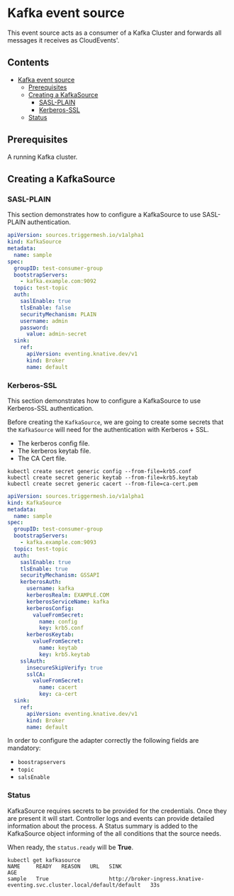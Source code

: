 # Kafka event source

This event source acts as a consumer of a Kafka Cluster and forwards all messages it receives
as CloudEvents'.

## Contents

- [Kafka event source](#kafka-event-source)
  - [Prerequisites](#prerequisites)
  - [Creating a KafkaSource](#creating-a-kafka-source)
    - [SASL-PLAIN](#with-sasl-plain)
    - [Kerberos-SSL](#with-kerberos-ssl)
  - [Status](#status)

## Prerequisites

A running Kafka cluster.

## Creating a KafkaSource

### SASL-PLAIN

This section demonstrates how to configure a KafkaSource to use SASL-PLAIN authentication.

```yaml
apiVersion: sources.triggermesh.io/v1alpha1
kind: KafkaSource
metadata:
  name: sample
spec:
  groupID: test-consumer-group
  bootstrapServers:
    - kafka.example.com:9092
  topic: test-topic
  auth:
    saslEnable: true
    tlsEnable: false
    securityMechanism: PLAIN
    username: admin
    password:
      value: admin-secret
  sink:
    ref:
      apiVersion: eventing.knative.dev/v1
      kind: Broker
      name: default
```

### Kerberos-SSL

This section demonstrates how to configure a KafkaSource to use Kerberos-SSL authentication.

Before creating the `KafkaSource`, we are going to create some secrets that the `KafkaSource` will need for the authentication with Kerberos + SSL.

- The kerberos config file.
- The kerberos keytab file.
- The CA Cert file.

```console
kubectl create secret generic config --from-file=krb5.conf
kubectl create secret generic keytab --from-file=krb5.keytab
kubectl create secret generic cacert --from-file=ca-cert.pem
```

```yaml
apiVersion: sources.triggermesh.io/v1alpha1
kind: KafkaSource
metadata:
  name: sample
spec:
  groupID: test-consumer-group
  bootstrapServers:
    - kafka.example.com:9093
  topic: test-topic
  auth:
    saslEnable: true
    tlsEnable: true
    securityMechanism: GSSAPI
    kerberosAuth:
      username: kafka
      kerberosRealm: EXAMPLE.COM
      kerberosServiceName: kafka
      kerberosConfig:
        valueFromSecret:
          name: config
          key: krb5.conf
      kerberosKeytab:
        valueFromSecret:
          name: keytab
          key: krb5.keytab
    sslAuth:
      insecureSkipVerify: true
      sslCA:
        valueFromSecret:
          name: cacert
          key: ca-cert
  sink:
    ref:
      apiVersion: eventing.knative.dev/v1
      kind: Broker
      name: default
```

In order to configure the adapter correctly the following fields are mandatory:

- `boostrapservers`
- `topic`
- `salsEnable`

### Status

KafkaSource requires secrets to be provided for the credentials. Once they are present it will start. Controller
logs and events can provide detailed information about the process. A Status
summary is added to the KafkaSource object informing of the all conditions
that the source needs.

When ready, the `status.ready` will be **True**.

```console
kubectl get kafkasource
NAME     READY   REASON   URL   SINK                                                                              AGE
sample   True                   http://broker-ingress.knative-eventing.svc.cluster.local/default/default   33s
```
